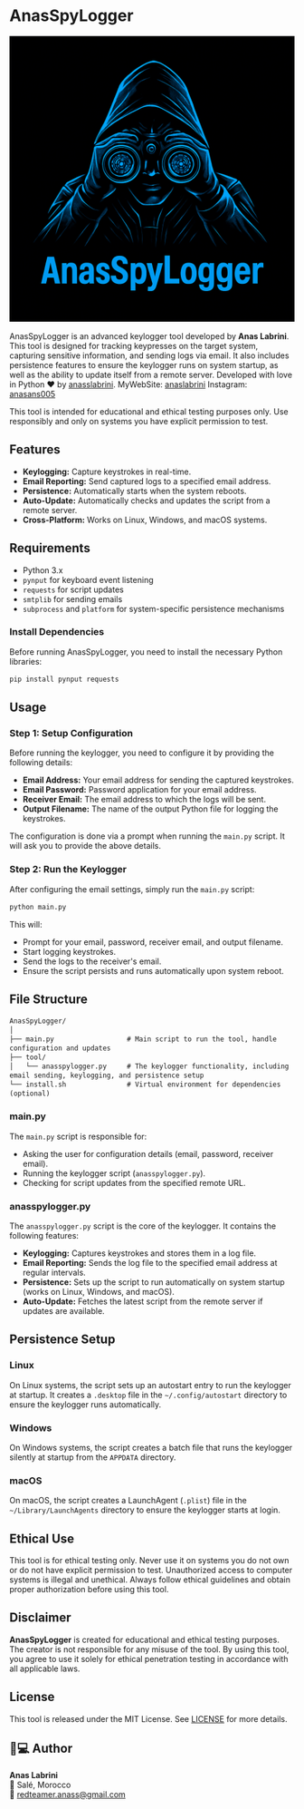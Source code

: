 # AnasSpyLogger

![ASL Logo](ASL.png)

AnasSpyLogger is an advanced keylogger tool developed by **Anas Labrini**. This tool is designed for tracking keypresses on the target system, capturing sensitive information, and sending logs via email. It also includes persistence features to ensure the keylogger runs on system startup, as well as the ability to update itself from a remote server. 
Developed with love in Python ❤ by [anasslabrini](https://github.com/anasslabrini).
MyWebSite: [anaslabrini](https://anaslabrini.netlify.app)
Instagram: [anasans005](https://www.instagram.com/anasans005?igsh=dzNsOXN3Nm9INmVk)

This tool is intended for educational and ethical testing purposes only. Use responsibly and only on systems you have explicit permission to test.

## Features

- **Keylogging:** Capture keystrokes in real-time.
- **Email Reporting:** Send captured logs to a specified email address.
- **Persistence:** Automatically starts when the system reboots.
- **Auto-Update:** Automatically checks and updates the script from a remote server.
- **Cross-Platform:** Works on Linux, Windows, and macOS systems.

## Requirements

- Python 3.x
- `pynput` for keyboard event listening
- `requests` for script updates
- `smtplib` for sending emails
- `subprocess` and `platform` for system-specific persistence mechanisms

### Install Dependencies

Before running AnasSpyLogger, you need to install the necessary Python libraries:

```bash
pip install pynput requests
```

## Usage

### Step 1: Setup Configuration
Before running the keylogger, you need to configure it by providing the following details:

- **Email Address:** Your email address for sending the captured keystrokes.
- **Email Password:** Password application for your email address.
- **Receiver Email:** The email address to which the logs will be sent.
- **Output Filename:** The name of the output Python file for logging the keystrokes.

The configuration is done via a prompt when running the `main.py` script. It will ask you to provide the above details.

### Step 2: Run the Keylogger

After configuring the email settings, simply run the `main.py` script:

```bash
python main.py
```

This will:
- Prompt for your email, password, receiver email, and output filename.
- Start logging keystrokes.
- Send the logs to the receiver's email.
- Ensure the script persists and runs automatically upon system reboot.


## File Structure

```
AnasSpyLogger/
│
├── main.py                  # Main script to run the tool, handle configuration and updates
├── tool/
│   └── anasspylogger.py     # The keylogger functionality, including email sending, keylogging, and persistence setup
└── install.sh               # Virtual environment for dependencies (optional)
```

### main.py

The `main.py` script is responsible for:
- Asking the user for configuration details (email, password, receiver email).
- Running the keylogger script (`anasspylogger.py`).
- Checking for script updates from the specified remote URL.

### anasspylogger.py

The `anasspylogger.py` script is the core of the keylogger. It contains the following features:
- **Keylogging:** Captures keystrokes and stores them in a log file.
- **Email Reporting:** Sends the log file to the specified email address at regular intervals.
- **Persistence:** Sets up the script to run automatically on system startup (works on Linux, Windows, and macOS).
- **Auto-Update:** Fetches the latest script from the remote server if updates are available.

## Persistence Setup

### Linux
On Linux systems, the script sets up an autostart entry to run the keylogger at startup. It creates a `.desktop` file in the `~/.config/autostart` directory to ensure the keylogger runs automatically.

### Windows
On Windows systems, the script creates a batch file that runs the keylogger silently at startup from the `APPDATA` directory.

### macOS
On macOS, the script creates a LaunchAgent (`.plist`) file in the `~/Library/LaunchAgents` directory to ensure the keylogger starts at login.

## Ethical Use

This tool is for ethical testing only. Never use it on systems you do not own or do not have explicit permission to test. Unauthorized access to computer systems is illegal and unethical. Always follow ethical guidelines and obtain proper authorization before using this tool.

## Disclaimer

**AnasSpyLogger** is created for educational and ethical testing purposes. The creator is not responsible for any misuse of the tool. By using this tool, you agree to use it solely for ethical penetration testing in accordance with all applicable laws.

## License

This tool is released under the MIT License. See [LICENSE](LICENSE) for more details.

## 👨💻 Author

**Anas Labrini**  
📍 Salé, Morocco  
📧 redteamer.anass@gmail.com
